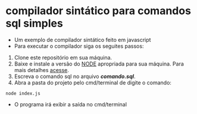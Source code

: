 # compilador sintático para comandos sql simples
*   Um exemplo de compilador sintático feito em javascript
*   Para executar o compilador siga os seguites passos:
1.  Clone este repositório em sua máquina.
2.  Baixe e instale a versão do [NODE](https://nodejs.org/en/) apropriada para sua máquina. Para mais detalhes [acesse](https://dicasdejavascript.com.br/instalacao-do-nodejs-e-npm-no-windows-passo-a-passo/).
3.  Escreva o comando sql no arquivo __*comando.sql*__.
4.  Abra a pasta do projeto pelo cmd/terminal de digite o comando:
```
node index.js
```

* O programa irá exibir a saída no cmd/terminal